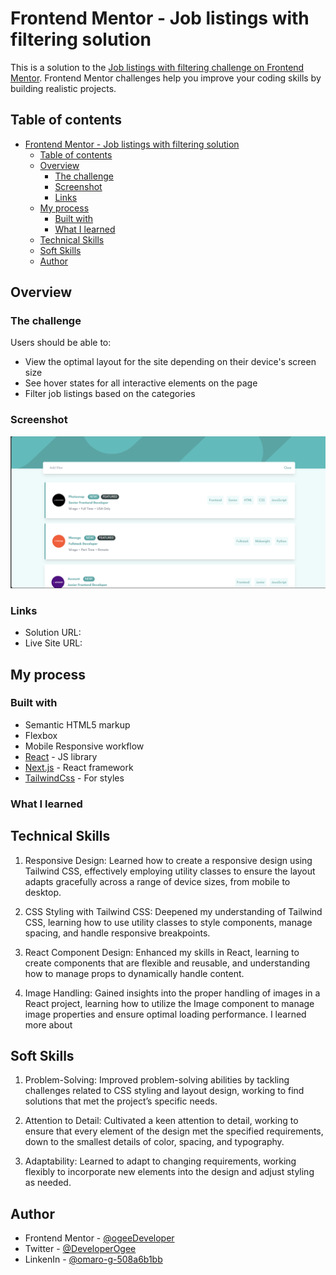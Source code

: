 # Frontend Mentor - Job listings with filtering solution

This is a solution to the [Job listings with filtering challenge on Frontend Mentor](https://www.frontendmentor.io/challenges/job-listings-with-filtering-ivstIPCt). Frontend Mentor challenges help you improve your coding skills by building realistic projects. 

## Table of contents

- [Frontend Mentor - Job listings with filtering solution](#frontend-mentor---job-listings-with-filtering-solution)
  - [Table of contents](#table-of-contents)
  - [Overview](#overview)
    - [The challenge](#the-challenge)
    - [Screenshot](#screenshot)
    - [Links](#links)
  - [My process](#my-process)
    - [Built with](#built-with)
    - [What I learned](#what-i-learned)
  - [Technical Skills](#technical-skills)
  - [Soft Skills](#soft-skills)
  - [Author](#author)


## Overview

### The challenge

Users should be able to:

- View the optimal layout for the site depending on their device's screen size
- See hover states for all interactive elements on the page
- Filter job listings based on the categories

### Screenshot

![](./public/images/Screenshot-Job.png)

### Links

- Solution URL: [](https://www.frontendmentor.io/challenges/job-listings-with-filtering-ivstIPCt/hub?share=true)
- Live Site URL: [](https://job-listing-challenge-frontent-masters.vercel.app/)

## My process

### Built with

- Semantic HTML5 markup
- Flexbox
- Mobile Responsive workflow
- [React](https://reactjs.org/) - JS library
- [Next.js](https://nextjs.org/) - React framework
- [TailwindCss](https://tailwindcss.com/) - For styles


### What I learned

## Technical Skills
1. Responsive Design: Learned how to create a responsive design using Tailwind CSS, effectively employing utility classes to ensure the layout adapts gracefully across a range of device sizes, from mobile to desktop.

2. CSS Styling with Tailwind CSS: Deepened my understanding of Tailwind CSS, learning how to use utility classes to style components, manage spacing, and handle responsive breakpoints.

3. React Component Design: Enhanced my skills in React, learning to create components that are flexible and reusable, and understanding how to manage props to dynamically handle content.

4. Image Handling: Gained insights into the proper handling of images in a React project, learning how to utilize the Image component to manage image properties and ensure optimal loading performance.
I learned more about 

## Soft Skills
1. Problem-Solving: Improved problem-solving abilities by tackling challenges related to CSS styling and layout design, working to find solutions that met the project’s specific needs.

2. Attention to Detail: Cultivated a keen attention to detail, working to ensure that every element of the design met the specified requirements, down to the smallest details of color, spacing, and typography.

3. Adaptability: Learned to adapt to changing requirements, working flexibly to incorporate new elements into the design and adjust styling as needed.

## Author

- Frontend Mentor - [@ogeeDeveloper](https://www.frontendmentor.io/profile/ogeeDeveloper)
- Twitter - [@DeveloperOgee](https://twitter.com/DeveloperOgee)
- LinkenIn - [@omaro-g-508a6b1bb](https://www.linkedin.com/in/omaro-g-508a6b1bb/)
